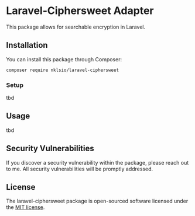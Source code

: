 # Laravel-Ciphersweet Adapter

This package allows for searchable encryption in Laravel.

## Installation

You can install this package through Composer:

```sh
composer require nklsio/laravel-ciphersweet
```

### Setup

tbd

## Usage

tbd

## Security Vulnerabilities

If you discover a security vulnerability within the package, please reach out to me. All security vulnerabilities will be promptly addressed.

## License

The laravel-ciphersweet package is open-sourced software licensed under the [MIT license](https://opensource.org/licenses/MIT).
